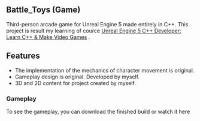 Battle_Toys (Game)
--------------------------

Third-person arcade game for Unreal Engine 5 made entirely in C++. This project is result my learning of cource [Unreal Engine 5 C++ Developer: Learn C++ & Make Video Games](https://www.udemy.com/share/101Weu3@gKGvOgaVCBCuu3YDkDKf4Jg1HM5orVa2qgd_dOOTwGS8sJzE0Z5P5gYnnV1sDnd-Ug==/) .

## Features

- The implementation of the mechanics of character movement is original.  
- Gameplay design is original. Developed by myself.
- 3D and 2D content for project created by myself.

### Gameplay

To see the gameplay, you can download the finished build or watch it here


